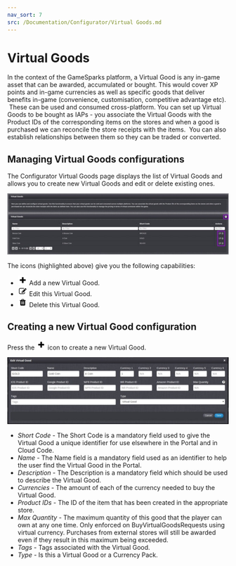 ```yaml
---
nav_sort: 7
src: /Documentation/Configurator/Virtual Goods.md
---
```


# Virtual Goods

In the context of the GameSparks platform, a Virtual Good is any in-game asset that can be awarded, accumulated or bought. This would cover XP points and in-game currencies as well as specific goods that deliver benefits in-game (convenience, customisation, competitive advantage etc).  These can be used and consumed cross-platform. You can set up Virtual Goods to be bought as IAPs - you associate the Virtual Goods with the Product IDs of the corresponding items on the stores and when a good is purchased we can reconcile the store receipts with the items.  You can also establish relationships between them so they can be traded or converted.

## Managing Virtual Goods configurations

The Configurator Virtual Goods page displays the list of Virtual Goods and allows you to create new Virtual Goods and edit or delete existing ones.

![](img/VGoods/1.jpg)

The icons (highlighted above) give you the following capabilities:

  * ![](/img/fa/plus.png) Add a new Virtual Good.
  * ![](/img/fa/edit.png) Edit this Virtual Good.
  * ![](/img/fa/trash.png) Delete this Virtual Good.

## Creating a new Virtual Good configuration

Press the ![](/img/fa/plus.png) icon to create a new Virtual Good.

![](img/VGoods/2.jpg)

  * *Short Code* \- The Short Code is a mandatory field used to give the Virtual Good a unique identifier for use elsewhere in the Portal and in Cloud Code.
  * *Name* \- The Name field is a mandatory field used as an identifier to help the user find the Virtual Good in the Portal.
  * *Description* \- The Description is a mandatory field which should be used to describe the Virtual Good.
  * *Currencies* \- The amount of each of the currency needed to buy the Virtual Good.
  * *Product IDs* \- The ID of the item that has been created in the appropriate store.
  * *Max Quantity* \- The maximum quantity of this good that the player can own at any one time. Only enforced on BuyVirtualGoodsRequests using virtual currency. Purchases from external stores will still be awarded even if they result in this maximum being exceeded.
  * *Tags* \- Tags associated with the Virtual Good.
  * *Type* \- Is this a Virtual Good or a Currency Pack.
